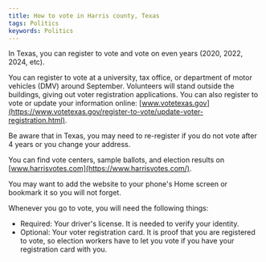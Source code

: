 ```yaml
---
title: How to vote in Harris county, Texas
tags: Politics
keywords: Politics
---
```


In Texas, you can register to vote and vote on even years (2020, 2022, 2024,
etc).

You can register to vote at a university, tax office, or department of motor
vehicles (DMV) around September. Volunteers will stand outside the buildings,
giving out voter registration applications. You can also register to vote or
update your information online:
[www.votetexas.gov](https://www.votetexas.gov/register-to-vote/update-voter-registration.html).

Be aware that in Texas, you may need to re-register if you do not vote after 4
years or you change your address.

You can find vote centers, sample ballots, and election results on
[www.harrisvotes.com](https://www.harrisvotes.com/).

You may want to add the website to your phone's Home screen or bookmark it so
you will not forget.

Whenever you go to vote, you will need the following things:

- Required: Your driver's license. It is needed to verify your identity.
- Optional: Your voter registration card. It is proof that you are registered to
  vote, so election workers have to let you vote if you have your registration
  card with you.
